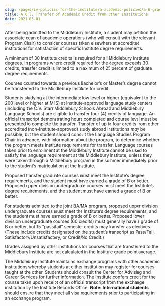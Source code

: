 ```yaml
---
slug: /pages/iv-policies-for-the-institute/a-academic-policies/a-6-grades-credits-and-academic-policies/a-6-l-transfer-of-academic-credit-from-other-institutions
title: A.6.l. Transfer of Academic Credit from Other Institutions
date: 2021-05-01
---
```

After being admitted to the Middlebury Institute, a student may petition the associate dean of academic operations (who will consult with the relevant Program Chair) to consider courses taken elsewhere at accredited institutions for satisfaction of specific Institute degree requirements.

A minimum of 30 Institute credits is required for all Middlebury Institute degrees. In programs where credit required for the degree exceeds 30 credits, transfer credit is limited to a maximum of 25 percent of graduate degree requirements.

Courses counted towards a previous Bachelor’s or Master’s degree cannot be transferred to the Middlebury Institute for credit.

Students studying at the intermediate low level or higher (equivalent to the 200 level or higher at MIIS) at Institute-approved language study centers (including the C.V. Starr Middlebury Schools Abroad and Middlebury Language Schools) are eligible to transfer four (4) credits of language. An official transcript demonstrating hours completed and course level must be presented to complete the transfer. Transfer of up to four credits from other accredited (non-Institute-approved) study abroad institutions _may_ be possible, but the student should consult the Language Studies Program Chair in advance, with information about the program, to determine whether the program meets Institute requirements for transfer. Language courses taken prior to enrollment at the Middlebury Institute cannot be used to satisfy the language requirement at the Middlebury Institute, unless they were taken through a Middlebury program in the summer immediately prior to the student’s matriculation at the Institute.

Proposed transfer graduate courses must meet the Institute’s degree requirements, and the student must have earned a grade of B or better. Proposed upper division undergraduate courses must meet the Institute’s degree requirements, and the student must have earned a grade of B or better.

For students admitted to the joint BA/MA program, proposed upper division undergraduate courses must meet the Institute’s degree requirements, and the student must have earned a grade of B or better. Proposed lower division undergraduate courses (60 credits) must generally have a grade of B or better, but 15 “pass/fail” semester credits may transfer as electives. (These include credits designated on the student’s transcript as Pass/Fail, Satisfactory/Unsatisfactory, or Credit/No Credit.)

Grades assigned by other institutions for courses that are transferred to the Middlebury Institute are not calculated in the Institute grade point average.

The Middlebury Institute maintains exchange programs with other academic institutions whereby students at either institution may register for courses taught at the other. Students should consult the Center for Advising and Career Services for further information. The Institute confers credit for the course taken upon receipt of an official transcript from the exchange institution by the Institute Records Office. **Note: International students** should ensure that they meet all visa requirements prior to participating in an exchange program.
